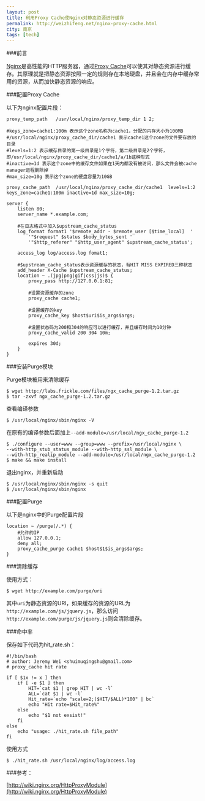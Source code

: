 ```yaml
---
layout: post
title: 利用Proxy Cache使Nginx对静态资源进行缓存
permalink: http://weizhifeng.net/nginx-proxy-cache.html
city: 南京
tags: [tech]
---
```


###前言

[Nginx]是高性能的HTTP服务器，通过[Proxy Cache]可以使其对静态资源进行缓存。其原理就是把静态资源按照一定的规则存在本地硬盘，并且会在内存中缓存常用的资源，从而加快静态资源的响应。

###配置Proxy Cache

以下为nginx配置片段：

	proxy_temp_path   /usr/local/nginx/proxy_temp_dir 1 2;

	#keys_zone=cache1:100m 表示这个zone名称为cache1，分配的内存大小为100MB
	#/usr/local/nginx/proxy_cache_dir/cache1 表示cache1这个zone的文件要存放的目录
	#levels=1:2 表示缓存目录的第一级目录是1个字符，第二级目录是2个字符，即/usr/local/nginx/proxy_cache_dir/cache1/a/1b这种形式
	#inactive=1d 表示这个zone中的缓存文件如果在1天内都没有被访问，那么文件会被cache manager进程删除掉
	#max_size=10g 表示这个zone的硬盘容量为10GB

	proxy_cache_path  /usr/local/nginx/proxy_cache_dir/cache1  levels=1:2 keys_zone=cache1:100m inactive=1d max_size=10g;

	server {
	    listen 80;
	    server_name *.example.com;
		
	    #在日志格式中加入$upstream_cache_status
	    log_format format1 '$remote_addr - $remote_user [$time_local]  '
			'"$request" $status $body_bytes_sent '
			'"$http_referer" "$http_user_agent" $upstream_cache_status';
			
	    access_log log/access.log fomat1;

	    #$upstream_cache_status表示资源缓存的状态，有HIT MISS EXPIRED三种状态
	    add_header X-Cache $upstream_cache_status;
	    location ~ .(jpg|png|gif|css|js)$ {
	        proxy_pass http://127.0.0.1:81;
	        
			#设置资源缓存的zone
	        proxy_cache cache1;

	        #设置缓存的key
	        proxy_cache_key $host$uri$is_args$args;

	        #设置状态码为200和304的响应可以进行缓存，并且缓存时间为10分钟
	        proxy_cache_valid 200 304 10m;

	        expires 30d;
	    }
	}

###安装Purge模块

Purge模块被用来清除缓存

	$ wget http://labs.frickle.com/files/ngx_cache_purge-1.2.tar.gz
	$ tar -zxvf ngx_cache_purge-1.2.tar.gz
 
查看编译参数

	$ /usr/local/nginx/sbin/nginx -V 

在原有的编译参数后面加上`--add-module=/usr/local/ngx_cache_purge-1.2`

	$ ./configure --user=www --group=www --prefix=/usr/local/nginx \
	--with-http_stub_status_module --with-http_ssl_module \
	--with-http_realip_module --add-module=/usr/local/ngx_cache_purge-1.2
	$ make && make install

退出nginx，并重新启动

	$ /usr/local/nginx/sbin/nginx -s quit
	$ /usr/local/nginx/sbin/nginx

###配置Purge

以下是nginx中的Purge配置片段

	location ~ /purge(/.*) {
	    #允许的IP
	    allow 127.0.0.1;
	    deny all;
	    proxy_cache_purge cache1 $host$1$is_args$args;
	}

###清除缓存

使用方式：
	
	$ wget http://example.com/purge/uri

其中`uri`为静态资源的URI，如果缓存的资源的URL为
`http://example.com/js/jquery.js`，那么访问
`http://example.com/purge/js/jquery.js`则会清除缓存。

###命中率

保存如下代码为hit_rate.sh：

	#!/bin/bash
	# author: Jeremy Wei <shuimuqingshu@gmail.com>
	# proxy_cache hit rate

	if [ $1x != x ] then
	    if [ -e $1 ] then
	        HIT=`cat $1 | grep HIT | wc -l`
	        ALL=`cat $1 | wc -l`
	        Hit_rate=`echo "scale=2;($HIT/$ALL)*100" | bc`
	        echo "Hit rate=$Hit_rate%"
	    else
	        echo "$1 not exsist!"
	    fi
	else
	    echo "usage: ./hit_rate.sh file_path"
	fi

使用方式

	$ ./hit_rate.sh /usr/local/nginx/log/access.log

###参考：

[http://wiki.nginx.org/HttpProxyModule](http://wiki.nginx.org/HttpProxyModule)

[Nginx]: http://nginx.org/ "Nginx"
[Proxy Cache]: http://wiki.nginx.org/HttpProxyModule#proxy_cache "proxy_cache"

